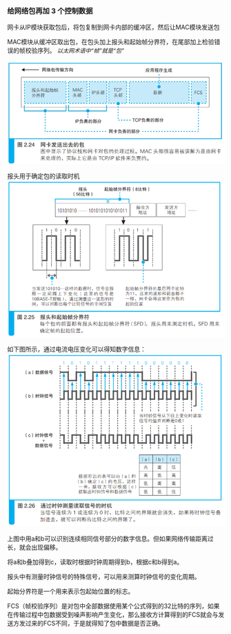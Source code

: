 ### 给网络包再加 3 个控制数据

网卡从IP模块获取包后，将包复制到网卡内部的缓冲区，然后让MAC模块发送包

MAC模块从缓冲区取出包，在包头加上报头和起始帧分界符，在尾部加上检验错误的帧校验序列。
<font size=2><i>以太网术语中“帧”就是“包”</i></font>

![网络包](img/image80.png)

报头用于确定包的读取时机
![报头](img/image81.png)

如下图所示，通过电流电压变化可以得知数字信息：
![信号读取](img/image82.png)

上图中用a和b可以识别连续相同信号部分的数字信息。但如果网络传输距离过长，就会出现偏移。

将a和b叠加得到c，读取时根据时钟周期得到b，根据c和b得到a。

报头中有测量时钟信号的特殊信号，可以用来测算时钟信号的变化周期。

起始分界符是一个用来表示包起始位置的标志。

FCS（帧校验序列）是对包中全部数据使用某个公式得到的32比特的序列，如果在传输过程中包数据受到噪声影响产生变化，那么接收方计算得到的FCS就会与发送方发过来的FCS不同，于是就得知了包中数据是否正确。

